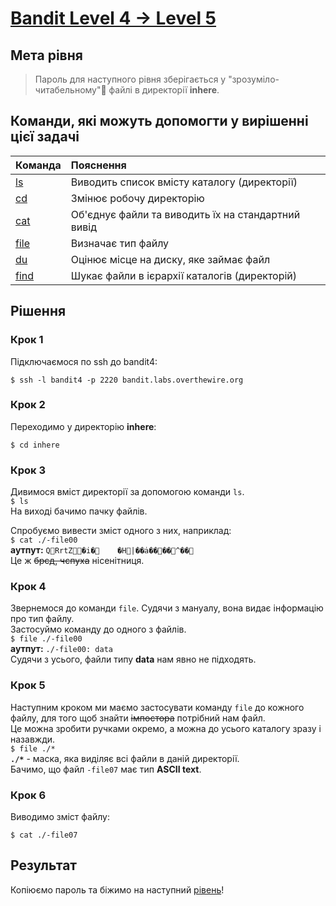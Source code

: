 # [Bandit Level 4 → Level 5](https://overthewire.org/wargames/bandit/bandit5.html)

## Мета рівня
> Пароль для наступного рівня зберігається у "зрозуміло-читабельному"🥴 файлі в директорії **inhere**.

## Команди, які можуть допомогти у вирішенні цієї задачі

| Команда                                        | Пояснення
|:---                                            | :---
| [ls](https://man7.org/linux/man-pages/man1/ls.1.html) | Виводить список вмісту каталогу (директорії)
| [cd](https://man7.org/linux/man-pages/man1/cd.1p.html) | Змінює робочу директорію
| [cat](https://man7.org/linux/man-pages/man1/cat.1.html) | Об'єднує файли та виводить їх на стандартний вивід
| [file](https://man7.org/linux/man-pages/man1/file.1.html) | Визначає тип файлу
| [du](https://man7.org/linux/man-pages/man1/du.1.html) | Оцінює місце на диску, яке займає файл
| [find](https://man7.org/linux/man-pages/man1/find.1.html) | Шукає файли в ієрархії каталогів (директорій)

## Рішення

### Крок 1
Підключаємося по ssh до bandit4:

`$ ssh -l bandit4 -p 2220 bandit.labs.overthewire.org`

### Крок 2
Переходимо у директорію **inhere**:

`$ cd inhere`

### Крок 3
Дивимося вміст директорії за допомогою команди `ls`.\
`$ ls`\
На виході бачимо пачку файлів.

Спробуємо вивести зміст одного з них, наприклад:\
`$ cat ./-file00`\
**аутпут:** `QRrtZ�i�    �H|��ȧ����^��`\
Це ж ~~брєд, чєпуха~~ нісенітниця.

### Крок 4
Звернемося до команди `file`. Судячи з мануалу, вона видає інформацію про тип файлу.\
Застосуймо команду до одного з файлів.\
`$ file ./-file00`\
**аутпут:** `./-file00: data`\
Судячи з усього, файли типу **data** нам явно не підходять.

### Крок 5
Наступним кроком ми маємо застосувати команду `file` до кожного файлу, для того щоб знайти ~~імпостора~~ потрібний нам файл.\
Це можна зробити ручками окремо, а можна до усього каталогу зразу і назавжди.\
`$ file ./*`\
**`./*`** - маска, яка виділяє всі файли в даній директорії.\
Бачимо, що файл `-file07` має тип **ASCII text**.

### Крок 6
Виводимо зміст файлу:

`$ cat ./-file07`

## Результат
Копіюємо пароль та біжимо на наступний [рівень](https://overthewire.org/wargames/bandit/bandit6.html)!

<!-- entry pass 2EW7BBsr6aMMoJ2HjW067dm8EgX26xNe -->
<!-- next pass lrIWWI6bB37kxfiCQZqUdOIYfr6eEeqR -->